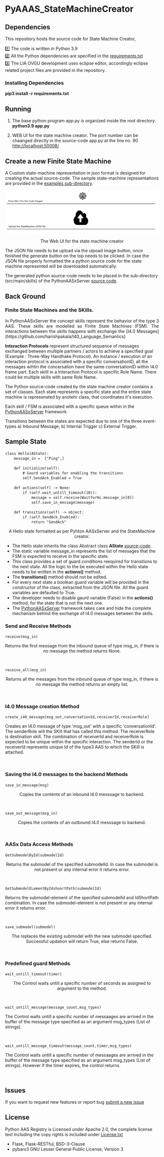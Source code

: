 # PyAAAS_StateMachineCreator
## Dependencies

This repository hosts the source code for State Machine Creator, 

:one: The  code is written in Python 3.9 <br />
:two: All the Python dependencies are specified in the [requirements.txt](https://github.com/harishpakala/PythonAASxServer/blob/master/requirements.txt) <br />
:three: The LIA OVGU development uses eclipse editor, accordingly eclipse related project files are provided in the repository.

### Installing Dependencies
<strong>pip3 install -r requirements.txt</strong> <br/>

## Running 
1) The base python program app.py is organized inside the root directory.  <br/>
<strong>python3.9 app.py</strong> <br/>

2) WEB UI for the state machine creator. The port number can be chaanged directly in the source-code app.py at the line no. 90
   <http://localhost:50008/>

## Create a new Finite State Machine
A Custom state-machine representation in json format is designed for creating the actual source-code. The sample state-machine representations are provided in the [examples sub-directory](https://github.com/harishpakala/PyAAAS_StateMachineCreator/tree/main/examples). 

![plot](./static/images/statemachinecreator_webui.png)
<p align="center">
The Web UI for the state machine creator
</p>

The JSON file needs to be upload via the ulpoad image button, once finished the generate button on the top needs to be clicked. In case the JSON file properly formatted the a python source code for the state machine represented will be downloaded automatically.

The generated python source-code needs to be placed in the sub-directory (src/main/skills) of the PythonAASxServer [source code](https://github.com/harishpakala/PythonAASxServer).

## Back Ground 
### Finite State Machines and the SKills.
<p align="justify">
In PythonAASxServer the concept skills represent the behavior of the type 3 AAS. These skills are modelled as Finite State Machines (FSM). The interactions between the skills happens with exchange the [I4.0 Messages](https://github.com/harishpakala/I40_Language_Semantics) <br/>
   
<strong>Interaction Protocols </strong> represent structured sequence of messages exchanged between multiple partners / actors to achieve a specified goal (Example : Three-Way Handhake Protocol). An instance / execution of an interaction protocol is associated with a specific conversationID, all the messages wihtin the concersation have the same conversationID within I4.0 frame part. Each skilll in a Interaction Protocol is specific Role Name. There could be multiple skills with same Role Name.<br/>

The Python source-code created by the state machine creator contains a set of classes. Each state represents a specific state and the entire state machine is represensted by anotehr class, that coordinates it's execution. <br/>

Each skill / FSM is associated with a specific queue within in the [PythonAASxServer](https://github.com/harishpakala/PythonAASxServer) framework.<br/>

Transitions between the states are expected due to one of the three event-types a) Inbound Message, b) Internal Trigger c) External Trigger.<br/>
</p>

## Sample State

```
class Hello(AState):
    message_in =  ["Ping",]       
    
    def initialize(self):
        # Gaurd variables for enabling the transitions
        self.SendAck_Enabled = True 
            
    def actions(self) -> None:
        if (self.wait_untill_timeout(10)):
            message = self.receive(WaitforHi.message_in[0])
            self.save_in_message(message)
        
    def transitions(self) -> object:
        if (self.SendAck_Enabled):
            return "SendAck"
```

<p align="center">
A Hello state formatted as per Pyhton AASxServer and the StateMachine creator.
</p>

* The Hello state inherits the class Abstract class <strong>AState</strong> [source-code](https://github.com/harishpakala/PythonAASxServer/blob/c308300e3e78dbac5cacbbf6c09fc526a4d52eff/src/main/utils/sip.py#L43). <br/>
* The static variable message_in represents the list of messages that the FSM is expected to receive in the specific state. <br/>
* This class provides a set of guard conditions reequired for transitions to the next state. All the logic to the be executed within the Hello state needs to be written in the <strong>actions()</strong> method. <br/>
* The <strong>transitions()</strong> method should not be edited. <br/>
* For every next state a boolean guard variable will be provided in the constructor of the class, extracted from the JSON file. All the guard variables are defaulted to True. <br/>
* The developer needs to disable gaurd variable (False) in the <strong>actions()</strong> method, for the state that is not the next one. <br/>
* The [PythonAASxServer](https://github.com/harishpakala/PythonAASxServer) framework takes care and hide the complete mechanism behind the exchange of I4.0 messages between the skills. <br/>

### Send and Receive Methods 

```
receive(msg_in)
```
<p align="center">
Returns the first message from the inbound queue of type msg_in, if there is no message the method returns None.
</p>
<br/>

```
receive_all(msg_in)
```

<p align="center">
Returns all the messages from the inbound queue of type msg_in, if there is no message the method returns an empty list.
</p>
<br/>

### I4.0 Message creation Method  

```
create_i40_message(msg_out,conversationId,receiverId,receiverRole)
```
<p>
Creates an I4.0 message of type 'msg_out' with a specific 'conversationId'. The senderRole will the SKill that has called this method. The receiverRole is destination skill.
The combination of receiverId and receiverRole is expected to be unique within the specific interaction. The senderId or the receiverId represents unique Id of the type3 AAS to which the SKill is attached.
</p>
<br/>

### Saving the I4.0 messages to the backend Methods

```
save_in_message(msg)
```
<p align="center">
Copies the contents of an inbound I4.0 messsage to backend.
</p>
<br/>

```
save_out_message(msg_in)
```

<p align="center">
Copies the contents of an outbound I4.0 messsage to backend.
</p>
<br/>

### AASx Data Access Methods

```
GetSubmodelById(submodelId)
```

<p align="center">
Returns the submodel of the specified submodelId. In case the submodel is not present or any internal error it returns error.
</p>
<br/>

```
GetSubmodelELementByIdshoortPath(submodelId)
```

<p>
Returns the submodel-element of the specified submodelId and IdShortPath combination. In case the submodel-element is not present or any internal error it returns error.
</p>
<br/>

```
save_submodel(submodel)
```

<p align="center">
The replaces the existing submodel with the new submodel specified. Successful updation will return True, else returns False.
</p>
<br/>



### Predefined guard Methods

```
wait_untill_timeout(timer)
```
<p align="center">
The Control waits untill a specific number of seconds as assigned to argument to the method.
</p>
<br/>

```
wait_untill_message(message_count,msg_types)
```
<p>
The Control waits untill a specific number of messaages are arrived in the buffer of the message type specified as an argument msg_types (List of strings).
</p>
<br/>

```
wait_untill_message_timeout(message_count,timer,msg_types)
```
<p>
The Control waits untill a specific number of messaages are arrived in the buffer of the message type specified as an argument msg_types (List of strings). However if the timer expires, the control returns.
</p>
<br/>


## Issues
If you want to request new features or report bug [submit a new issue](https://github.com/harishpakala/PyAAAS_StateMachineCreator/issues/new)

## License

Python AAS Registry is Licensed under Apache 2.0, the complete license text including the copy rights is included under [License.txt](https://github.com/harishpakala/PythonAASxServer/blob/main/LICENSE.txt)

* Flask, Flask-RESTful, BSD-3-Clause <br />
* pybars3 GNU Lesser General Public License, Version 3 <br />
